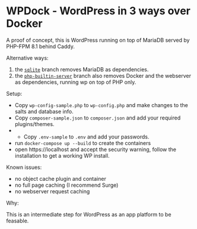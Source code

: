 # WPDock - WordPress in 3 ways over Docker

A proof of concept, this is WordPress running on top of MariaDB served by PHP-FPM 8.1 behind Caddy. 

Alternative ways:
  1. the [`sqlite`](https://github.com/svandragt/wpdock/tree/php-builtin-server) branch  removes MariaDB as dependencies.
  2. the [`php-builtin-server`](https://github.com/svandragt/wpdock/tree/php-builtin-server) branch also removes Docker and the webserver as dependencies, running wp on top of PHP only.

Setup:

- Copy `wp-config-sample.php` to `wp-config.php` and make changes to the salts and database info. 
- Copy `composer-sample.json` to `composer.json` and add your required plugins/themes.
- - Copy `.env-sample` to `.env` and add your passwords.
- run `docker-compose up --build` to create the containers
- open https://localhost and accept the security warning, follow the installation to get a working WP install.


Known issues:

- no object cache plugin and container
- no full page caching (I recommend Surge)
- no webserver request caching

Why:

This is an intermediate step for WordPress as an app platform to be feasable.
